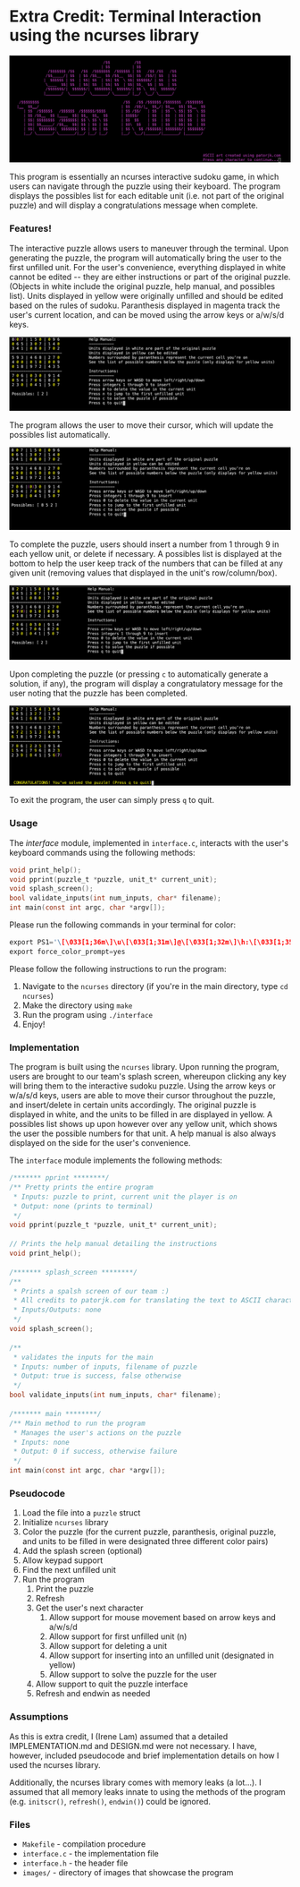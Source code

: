 # Extra Credit: Terminal Interaction using the ncurses library

![Splash Screen](images/splash_screen.png)

This program is essentially an ncurses interactive sudoku game, in which users can navigate through the puzzle using their keyboard. The program displays the possibles list for each editable unit (i.e. not part of the original puzzle) and will display a congratulations message when complete.

### Features!
The interactive puzzle allows users to maneuver through the terminal. Upon generating the puzzle, the program will automatically bring the user to the first unfilled unit. For the user's convenience, everything displayed in white cannot be edited -- they are either instructions or part of the original puzzle. (Objects in white include the original puzzle, help manual, and possibles list). Units displayed in yellow were originally unfilled and should be edited based on the rules of sudoku. Paranthesis displayed in magenta track the user's current location, and can be moved using the arrow keys or a/w/s/d keys.

![First unfilled unit](images/first_unfilled_unit.png)

The program allows the user to move their cursor, which will update the possibles list automatically. 

![Moving cursor](images/moving_cursor.png)

To complete the puzzle, users should insert a number from 1 through 9 in each yellow unit, or delete if necessary. A possibles list is displayed at the bottom to help the user keep track of the numbers that can be filled at any given unit (removing values that displayed in the unit's row/column/box).

![Insert](images/inserting.png)

Upon completing the puzzle (or pressing `c` to automatically generate a solution, if any), the program will display a congratulatory message for the user noting that the puzzle has been completed.

![Congratulations](images/congratulations.png)

To exit the program, the user can simply press `q` to quit. 

### Usage

The *interface* module, implemented in `interface.c`, interacts with the user's keyboard commands using the following methods:

```c
void print_help();
void pprint(puzzle_t *puzzle, unit_t* current_unit);
void splash_screen();
bool validate_inputs(int num_inputs, char* filename);
int main(const int argc, char *argv[]);
```

Please run the following commands in your terminal for color:
```c
export PS1='\[\033[1;36m\]\u\[\033[1;31m\]@\[\033[1;32m\]\h:\[\033[1;35m\]\w\[\033[1;31m\]\$\[\033[0m\]'
export force_color_prompt=yes
```

Please follow the following instructions to run the program:
1. Navigate to the `ncurses` directory (if you're in the main directory, type `cd ncurses`)
2. Make the directory using `make`
3. Run the program using `./interface` 
4. Enjoy!

### Implementation

The program is built using the `ncurses` library. Upon running the program, users are brought to our team's splash screen, whereupon clicking any key will bring them to the interactive sudoku puzzle. Using the arrow keys or w/a/s/d keys, users are able to move their cursor throughout the puzzle, and insert/delete in certain units accordingly. The original puzzle is displayed in white, and the units to be filled in are displayed in yellow. A possibles list shows up upon however over any yellow unit, which shows the user the possible numbers for that unit. A help manual is also always displayed on the side for the user's convenience.

The `interface` module implements the following methods:

```c
/******* pprint ********/
/** Pretty prints the entire program
 * Inputs: puzzle to print, current unit the player is on
 * Output: none (prints to terminal)
 */
void pprint(puzzle_t *puzzle, unit_t* current_unit);

// Prints the help manual detailing the instructions
void print_help();

/******* splash_screen ********/
/**
 * Prints a spalsh screen of our team :)
 * All credits to patorjk.com for translating the text to ASCII characters
 * Inputs/Outputs: none
 */
void splash_screen();

/**
 * validates the inputs for the main
 * Inputs: number of inputs, filename of puzzle
 * Output: true is success, false otherwise
 */
bool validate_inputs(int num_inputs, char* filename);

/******* main ********/
/** Main method to run the program
 * Manages the user's actions on the puzzle 
 * Inputs: none
 * Output: 0 if success, otherwise failure
 */
int main(const int argc, char *argv[]);
```

### Pseudocode
1. Load the file into a `puzzle` struct
2. Initialize `ncurses` library
3. Color the puzzle (for the current puzzle, paranthesis, original puzzle, and units to be filled in were designated three different color pairs)
4. Add the splash screen (optional)
5. Allow keypad support
6. Find the next unfilled unit
7. Run the program
    1. Print the puzzle
    2. Refresh
    3. Get the user's next character
        1. Allow support for mouse movement based on arrow keys and a/w/s/d
        2. Allow support for first unfilled unit (n)
        3. Allow support for deleting a unit
        4. Allow support for inserting into an unfilled unit (designated in yellow)
        5. Allow support to solve the puzzle for the user
    4. Allow support to quit the puzzle interface
    5. Refresh and endwin as needed

### Assumptions

As this is extra credit, I (Irene Lam) assumed that a detailed IMPLEMENTATION.md and DESIGN.md were not necessary. I have, however, included pseudocode and brief implementation details on how I used the ncurses library.

Additionally, the ncurses library comes with memory leaks (a lot...). I assumed that all memory leaks innate to using the methods of the program (e.g. `initscr()`, `refresh()`, `endwin()`) could be ignored. 

### Files

* `Makefile` - compilation procedure
* `interface.c` - the implementation file
* `interface.h` - the header file 
* `images/` - directory of images that showcase the program

